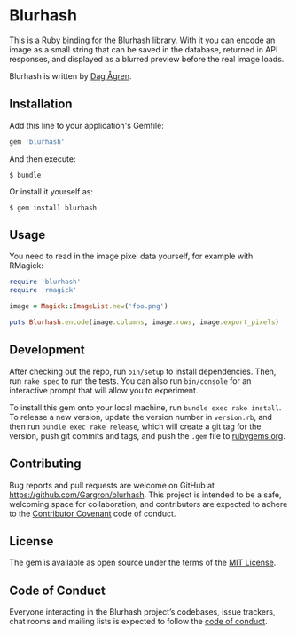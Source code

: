 # Blurhash

This is a Ruby binding for the Blurhash library. With it you can encode an image as a small string that can be saved in the database, returned in API responses, and displayed as a blurred preview before the real image loads.

Blurhash is written by [Dag Ågren](https://github.com/DagAgren).

## Installation

Add this line to your application's Gemfile:

```ruby
gem 'blurhash'
```

And then execute:

    $ bundle

Or install it yourself as:

    $ gem install blurhash

## Usage

You need to read in the image pixel data yourself, for example with RMagick:

```ruby
require 'blurhash'
require 'rmagick'

image = Magick::ImageList.new('foo.png')

puts Blurhash.encode(image.columns, image.rows, image.export_pixels)
```

## Development

After checking out the repo, run `bin/setup` to install dependencies. Then, run `rake spec` to run the tests. You can also run `bin/console` for an interactive prompt that will allow you to experiment.

To install this gem onto your local machine, run `bundle exec rake install`. To release a new version, update the version number in `version.rb`, and then run `bundle exec rake release`, which will create a git tag for the version, push git commits and tags, and push the `.gem` file to [rubygems.org](https://rubygems.org).

## Contributing

Bug reports and pull requests are welcome on GitHub at https://github.com/Gargron/blurhash. This project is intended to be a safe, welcoming space for collaboration, and contributors are expected to adhere to the [Contributor Covenant](http://contributor-covenant.org) code of conduct.

## License

The gem is available as open source under the terms of the [MIT License](https://opensource.org/licenses/MIT).

## Code of Conduct

Everyone interacting in the Blurhash project’s codebases, issue trackers, chat rooms and mailing lists is expected to follow the [code of conduct](https://github.com/Gargron/blurhash/blob/master/CODE_OF_CONDUCT.md).
